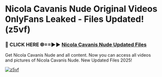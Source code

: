 # Nicola Cavanis Nude Original Videos 0nlyFans Leaked - Files Updated! (z5vf)

<h3>🔴 CLICK HERE 🌐==►► <a href="https://tinyurl.com/52m3yx9h" rel="nofollow">Nicola Cavanis Nude Updated Files</a></h3>

Get Nicola Cavanis Nude and all content. Now you can access all videos and pictures of Nicola Cavanis Nude. New Updated Files 2025!

[![z5vf](https://i.imgur.com/TnHtlc8.gif)](https://tinyurl.com/52m3yx9h)
